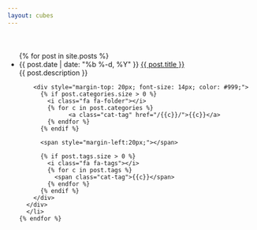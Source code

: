 ```yaml
---
layout: cubes
---
```

<div style="margin-top:50px;">
  <ul class="posts">
    {% for post in site.posts %}
      <li>
      <div class="mregion">
        <span class="post-date">{{ post.date | date: "%b %-d, %Y" }}</span>
        <a class="post-link" href="{{ post.url | prepend: site.baseurl }}">{{ post.title }}</a>
        <div class="title-desc">{{ post.description }}</div>
		
		<div style="margin-top: 20px; font-size: 14px; color: #999;">
		  {% if post.categories.size > 0 %}
            <i class="fa fa-folder"></i>
            {% for c in post.categories %}
                  <a class="cat-tag" href="/{{c}}/">{{c}}</a>
            {% endfor %}
          {% endif %}
		  
          <span style="margin-left:20px;"></span>
		  
          {% if post.tags.size > 0 %}
            <i class="fa fa-tags"></i>
            {% for c in post.tags %}
              <span class="cat-tag">{{c}}</span>
            {% endfor %}
          {% endif %}
		</div>
      </div>
      </li>
    {% endfor %}
  </ul>
</div>

